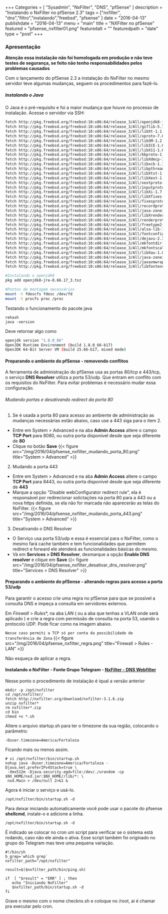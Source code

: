 +++
Categories = [
	"Sysadmin", 
	"NxFilter",
	"DNS",
	"pfSense"
]
description = "Instalando o NxFilter no pfSense 2.3"
tags = ["nxfilter", "dns","filtro","instalando","freebsd", "pfsense" ]
date = "2016-04-13"
publishdate = "2016-04-13"
menu = "main"
title = "NXFilter no pfSense"
featured = "pfsense_nxfilter01.png"
featuredalt = ""
featuredpath = "date"
type = "post"
+++


### Apresentação
**Atenção essa instalação não foi homologada em produção e não teve testes de segurança, se feito não tenho responsabilidades pelos problemas causados**

Com o lançamento do pfSense 2.3 a instalação do NxFilter no mesmo servidor teve algumas mudanças, seguem os procedimentos para fazê-lo.

##### Instalando o Java
O Java é o pré-requisito e foi a maior mudança que houve no processo de instalação.
Acesse o servidor via SSH:

```bash
fetch http://pkg.freebsd.org/freebsd:10:x86:64/release_3/All/openjdk8-jre-8.66.17_3.txz
fetch http://pkg.freebsd.org/freebsd:10:x86:64/release_3/All/giflib-5.1.2_2.txz
fetch http://pkg.freebsd.org/freebsd:10:x86:64/release_3/All/libXt-1.1.5,1.txz
fetch http://pkg.freebsd.org/freebsd:10:x86:64/release_3/All/xproto-7.0.28.txz
fetch http://pkg.freebsd.org/freebsd:10:x86:64/release_3/All/libSM-1.2.2_3,1.txz
fetch http://pkg.freebsd.org/freebsd:10:x86:64/release_3/All/libICE-1.0.9_1,1.txz
fetch http://pkg.freebsd.org/freebsd:10:x86:64/release_3/All/libX11-1.6.3,1.txz
fetch http://pkg.freebsd.org/freebsd:10:x86:64/release_3/All/kbproto-1.0.7.txz
fetch http://pkg.freebsd.org/freebsd:10:x86:64/release_3/All/libXdmcp-1.1.2.txz
fetch http://pkg.freebsd.org/freebsd:10:x86:64/release_3/All/libxcb-1.11.1.txz
fetch http://pkg.freebsd.org/freebsd:10:x86:64/release_3/All/libpthread-stubs-0.3_6.txz
fetch http://pkg.freebsd.org/freebsd:10:x86:64/release_3/All/libXtst-1.2.2_3.txz
fetch http://pkg.freebsd.org/freebsd:10:x86:64/release_3/All/libXext-1.3.3_1,1.txz
fetch http://pkg.freebsd.org/freebsd:10:x86:64/release_3/All/xextproto-7.3.0.txz
fetch http://pkg.freebsd.org/freebsd:10:x86:64/release_3/All/inputproto-2.3.1.txz
fetch http://pkg.freebsd.org/freebsd:10:x86:64/release_3/All/libXi-1.7.6,1.txz
fetch http://pkg.freebsd.org/freebsd:10:x86:64/release_3/All/libXfixes-5.0.1_3.txz
fetch http://pkg.freebsd.org/freebsd:10:x86:64/release_3/All/fixesproto-5.0.txz
fetch http://pkg.freebsd.org/freebsd:10:x86:64/release_3/All/recordproto-1.14.2.txz
fetch http://pkg.freebsd.org/freebsd:10:x86:64/release_3/All/java-zoneinfo-2015.f.txz
fetch http://pkg.freebsd.org/freebsd:10:x86:64/release_3/All/libXrender-0.9.9.txz
fetch http://pkg.freebsd.org/freebsd:10:x86:64/release_3/All/renderproto-0.11.1.txz
fetch http://pkg.freebsd.org/freebsd:10:x86:64/release_3/All/freetype2-2.6.2.txz
fetch http://pkg.freebsd.org/freebsd:10:x86:64/release_3/All/alsa-lib-1.1.0.txz
fetch http://pkg.freebsd.org/freebsd:10:x86:64/release_3/All/fontconfig-2.11.1_1,1.txz
fetch http://pkg.freebsd.org/freebsd:10:x86:64/release_3/All/dejavu-2.35.txz
fetch http://pkg.freebsd.org/freebsd:10:x86:64/release_3/All/mkfontdir-1.0.7.txz
fetch http://pkg.freebsd.org/freebsd:10:x86:64/release_3/All/mkfontscale-1.1.2.txz
fetch http://pkg.freebsd.org/freebsd:10:x86:64/release_3/All/libXau-1.0.8_3.txz
fetch http://pkg.freebsd.org/freebsd:10:x86:64/release_3/All/java-zoneinfo-2015.f.txz
fetch http://pkg.freebsd.org/freebsd:10:x86:64/release_3/All/javavmwrapper-2.5.txz
fetch http://pkg.freebsd.org/freebsd:10:x86:64/release_3/All/libfontenc-1.1.3.txz

#Instalando o openjdk8
pkg add openjdk8-jre-8.66.17_3.txz

#Pontos de montagem necessários
mount -t fdescfs fdesc /dev/fd
mount -t procfs proc /proc
```
Testando o funcionamento do pacote java
```
rehash
java -version
```
Deve retornar algo como 
```sh
openjdk version "1.8.0_66"
OpenJDK Runtime Environment (build 1.8.0_66-b17)
OpenJDK 64-Bit Server VM (build 25.66-b17, mixed mode)
```

#### Preparando o ambiente do pfSense - removendo conflitos
A ferramenta de administração do pfSense usa as portas 80/tcp e 443/tcp, o serviço **DNS Resolver** utiliza a porta 53/udp. Que entram em conflito com os requisitos do NxFilter. Para evitar problemas é necessário mudar essa configuração.

###### Mudando portas e desativando redirect da porta 80
1. Se é usada a porta 80 para acesso ao ambiente de administração as mudanças necessárias estão abaixo, caso use a 443 siga para o item 2.
  - Entre em System > Advanced e na aba **Admin Access** altere o campo **TCP Port** para 8080, ou outra porta disponível desde que seja diferente de **80**
  - Clique no botão **Save**
{{< figure src="/img/2016/04/pfsense_nxfilter_mudando_porta_80.png" title="System > Advanced" >}}

2. Mudando a porta 443
  - Entre em System > Advanced e na aba **Admin Access** altere o campo **TCP Port** para 8443, ou outra porta disponível desde que seja diferente de **443**
  - Marque a opção "Disable webConfigurator redirect rule", ela é responsável por redirecionar solictações na porta 80 para a 443 ou a nova https definida, se ela não for marcada não aparecerão as telas do NxFilter.
{{< figure src="/img/2016/04/pfsense_nxfilter_mudando_porta_443.png" title="System > Advanced" >}}

3. Desativando o DNS Resolver
  * O Serviço usa porta 53/udp e essa é essencial para o NxFilter, como o mesmo fará cache também e tem funcionalidades que permitem redirect e forward ele atenderá as funcionalidades básicas do mesmo.
  * Vá em **Services > DNS Resolver**, desmarque a opção **Enable DNS resolver** e clique em **Save**
{{< figure src="/img/2016/04/pfsense_nxfilter_desativar_dns_resolver.png" title="Services > DNS Resolver" >}}

#### Preparando o ambiente do pfSense - alterando regras para acesso a porta 53/udp
Para garantir o acesso crie uma regra no pfSense para que se possível a consulta DNS e impeça a consulta em servidores externos.

Em *Firewall > Rules**, na aba LAN ( ou a aba que tenhas a VLAN onde será aplicado ) e crie a regra com permissão de consulta na porta 53, usando o protocolo UDP. Pode ficar como na imagem abaixo.

```Nesse caso permiti a TCP só por conta da possibilidade de transferência de Zona```
{{< figure src="/img/2016/04/pfsense_nxfilter_regra.png" title="Firewall > Rules - LAN" >}}

Não esqueça de aplicar a regra.


#### Instalando o NxFilter - Fonte Grupo Telegram - [NxFilter - DNS Webfilter](https://telegram.me/joinchat/BpMjGQb6zc4kQv9c_R0Fvg)
Nesse ponto o procedimento de instalação é iqual a versão anterior
```
mkdir -p /opt/nxfilter
cd /opt/nxfilter/
fetch http://nxfilter.org/download/nxfilter-3.1.6.zip
unzip nxfilter*
rm nxfilter*.zip
cd bin
chmod +x *.sh
``` 
Altere o arquivo startup.sh para ter o timezone da sua região, colocando o parâmetro:

``` -Duser.timezone=America/Fortaleza ``` 

Ficando mais ou menos assim.

```
# vi /opt/nxfilter/bin/startup.sh
nohup java -Duser.timezone=America/Fortaleza -Djava.net.preferIPv4Stack=true \ 
 -Xmx512m -Djava.security.egd=file:/dev/./urandom -cp $NX_HOME/nxd.jar:$NX_HOME//lib/*: \ 
 nxd.Main > /dev/null 2>&1 &
```

Agora é iniciar o serviço e usá-lo.
```
/opt/nxfilter/bin/startup.sh -d
```

Para deixar iniciando automaticamente você pode usar o pacote do pfsense **shellcmd**, instale-o e adicione a linha. 

``` /opt/nxfilter/bin/startup.sh -d ```

É indicado se colocar no cron um script para verificar se o sistema está rodando, caso não ele ainda o ativa.
Esse script também foi originado no grupo do Telegram mas teve uma pequena variação.
```
#!/bin/sh
b_grep=`which grep`
nxfilter_path="/opt/nxfilter"

result=$($nxfilter_path/bin/ping.sh)

if  [ "$result" = "ERR" ] ; then
   echo "Iniciando NxFilter"
   $nxfilter_path/bin/startup.sh -d
fi
```
Grave o mesmo com o nome checknx.sh e coloque no /root, aí é chamar pra executar pelo cron.

